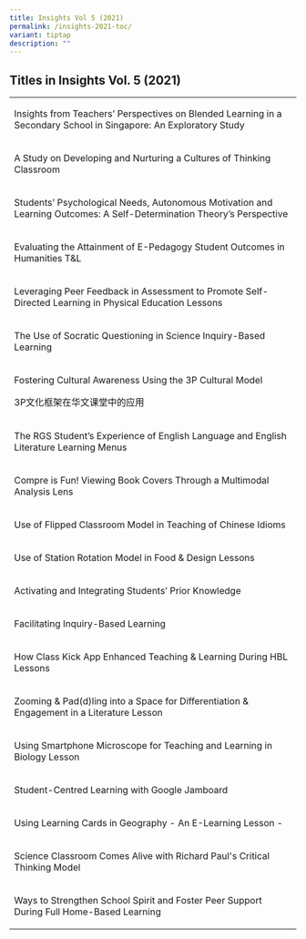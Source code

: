 ```yaml
---
title: Insights Vol 5 (2021)
permalink: /insights-2021-toc/
variant: tiptap
description: ""
---
```

<h2>Titles in Insights Vol. 5 (2021)</h2><table><tbody><tr><td rowspan="1" colspan="1"><p>Insights from Teachers’ Perspectives on Blended Learning in a Secondary School in Singapore: An Exploratory Study</p></td></tr><tr><td rowspan="1" colspan="1"><p>A Study on Developing and Nurturing a Cultures of Thinking Classroom</p></td></tr><tr><td rowspan="1" colspan="1"><p>Students’ Psychological Needs, Autonomous Motivation and Learning Outcomes: A Self-Determination Theory’s Perspective</p></td></tr><tr><td rowspan="1" colspan="1"><p>Evaluating the Attainment of E-Pedagogy Student Outcomes in Humanities T&amp;L</p></td></tr><tr><td rowspan="1" colspan="1"><p>Leveraging Peer Feedback in Assessment to Promote Self-Directed Learning in Physical Education Lessons</p></td></tr><tr><td rowspan="1" colspan="1"><p>The Use of Socratic Questioning in Science Inquiry-Based Learning</p></td></tr><tr><td rowspan="1" colspan="1"><p>Fostering Cultural Awareness Using the 3P Cultural Model</p><p>3P文化框架在华文课堂中的应用</p></td></tr><tr><td rowspan="1" colspan="1"><p>The RGS Student’s Experience of English Language and English Literature Learning Menus</p></td></tr><tr><td rowspan="1" colspan="1"><p>Compre is Fun! Viewing Book Covers Through a Multimodal Analysis Lens</p></td></tr><tr><td rowspan="1" colspan="1"><p>Use of Flipped Classroom Model in Teaching of Chinese Idioms</p></td></tr><tr><td rowspan="1" colspan="1"><p>Use of Station Rotation Model in Food &amp; Design Lessons</p></td></tr><tr><td rowspan="1" colspan="1"><p>Activating and Integrating Students’ Prior Knowledge</p></td></tr><tr><td rowspan="1" colspan="1"><p>Facilitating Inquiry-Based Learning</p></td></tr><tr><td rowspan="1" colspan="1"><p>How Class Kick App Enhanced Teaching &amp; Learning During HBL Lessons</p></td></tr><tr><td rowspan="1" colspan="1"><p>Zooming &amp; Pad(d)ling into a Space for Differentiation &amp; Engagement in a Literature Lesson</p></td></tr><tr><td rowspan="1" colspan="1"><p>Using Smartphone Microscope for Teaching and Learning in Biology Lesson</p></td></tr><tr><td rowspan="1" colspan="1"><p>Student-Centred Learning with Google Jamboard</p></td></tr><tr><td rowspan="1" colspan="1"><p>Using Learning Cards in Geography - An E-Learning Lesson -</p></td></tr><tr><td rowspan="1" colspan="1"><p>Science Classroom Comes Alive with Richard Paul's Critical Thinking Model</p></td></tr><tr><td rowspan="1" colspan="1"><p>Ways to Strengthen School Spirit and Foster Peer Support During Full Home-Based Learning</p></td></tr></tbody></table><p></p>